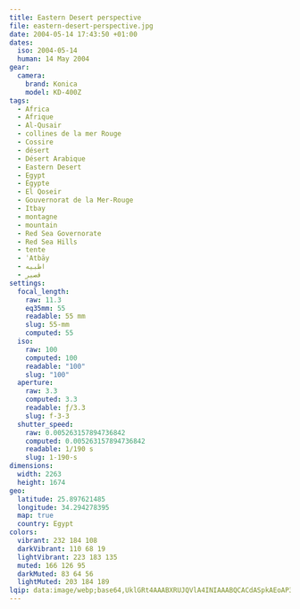 ```yaml
---
title: Eastern Desert perspective
file: eastern-desert-perspective.jpg
date: 2004-05-14 17:43:50 +01:00
dates:
  iso: 2004-05-14
  human: 14 May 2004
gear:
  camera:
    brand: Konica
    model: KD-400Z
tags:
  - Africa
  - Afrique
  - Al-Qusair
  - collines de la mer Rouge
  - Cossire
  - désert
  - Désert Arabique
  - Eastern Desert
  - Egypt
  - Égypte
  - El Qoseir
  - Gouvernorat de la Mer-Rouge
  - Itbay
  - montagne
  - mountain
  - Red Sea Governorate
  - Red Sea Hills
  - tente
  - ʿAtbāy
  - اطبيه
  - قصير‎
settings:
  focal_length:
    raw: 11.3
    eq35mm: 55
    readable: 55 mm
    slug: 55-mm
    computed: 55
  iso:
    raw: 100
    computed: 100
    readable: "100"
    slug: "100"
  aperture:
    raw: 3.3
    computed: 3.3
    readable: ƒ/3.3
    slug: f-3-3
  shutter_speed:
    raw: 0.005263157894736842
    computed: 0.005263157894736842
    readable: 1/190 s
    slug: 1-190-s
dimensions:
  width: 2263
  height: 1674
geo:
  latitude: 25.897621485
  longitude: 34.294278395
  map: true
  country: Egypt
colors:
  vibrant: 232 184 108
  darkVibrant: 110 68 19
  lightVibrant: 223 183 135
  muted: 166 126 95
  darkMuted: 83 64 56
  lightMuted: 203 184 189
lqip: data:image/webp;base64,UklGRt4AAABXRUJQVlA4INIAAABQCACdASpkAEoAP3Gsylm0v6kqrrn5s/AuCWUA05w3rA8lcz/qg1DLCxUNuZhLA6QwWiWMIf4Cvu7UlV8dGkl/OhVHN55Ief7SOIAA/uXOyCK6coAGjgYcq6Uwg8XmYnnlWddTEDxeyp3cnfOKNcWgMF4QdV5eNFbaqD2Mxt19DExt9gqHmEV2IQN5AWDVX89aASGEcCiMIXat47A4Lehasi+3DPSp5U8rVxdw8Uyu40rgAfetpDswfTNFfY3dhd2zRes4ashbLQHvA8D5h1DQAAA=
---
```



